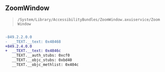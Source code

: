 ## ZoomWindow

> `/System/Library/AccessibilityBundles/ZoomWindow.axuiservice/ZoomWindow`

```diff

-849.2.2.0.0
-  __TEXT.__text: 0x48468
+849.2.4.0.0
+  __TEXT.__text: 0x4846c
   __TEXT.__auth_stubs: 0xcf0
   __TEXT.__objc_stubs: 0xbd40
   __TEXT.__objc_methlist: 0x404c

```
